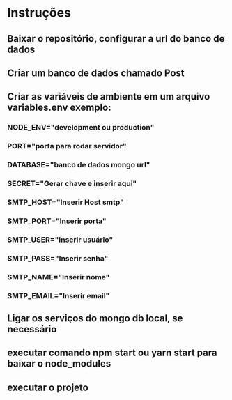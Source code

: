 # Instruções

## Baixar o repositório, configurar a url do banco de dados

## Criar um banco de dados chamado Post

## Criar as variáveis de ambiente em um arquivo variables.env exemplo:

### NODE_ENV="development ou production"
### PORT="porta para rodar servidor"
### DATABASE="banco de dados mongo url"
### SECRET="Gerar chave e inserir aqui"
### SMTP_HOST="Inserir Host smtp"
### SMTP_PORT="Inserir porta"
### SMTP_USER="Inserir usuário"
### SMTP_PASS="Inserir senha"
### SMTP_NAME="Inserir nome"
### SMTP_EMAIL="Inserir email"

## Ligar os serviços do mongo db local, se necessário

## executar comando npm start ou yarn start para baixar o node_modules

## executar o projeto